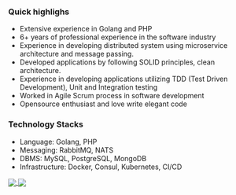 ### Quick highlighs
- Extensive experience in Golang and PHP
- 6+ years of professional experience in the software industry
- Experience in developing distributed system using microservice architecture and message passing.
- Developed applications by following SOLID principles, clean architecture.
- Experience in developing applications utilizing TDD (Test Driven Development), Unit and Integration testing 
- Worked in Agile Scrum process in software development
- Opensource enthusiast and love write elegant code

### Technology Stacks
- Language: Golang, PHP
- Messaging: RabbitMQ, NATS
- DBMS: MySQL, PostgreSQL, MongoDB
- Infrastructure: Docker, Consul, Kubernetes, CI/CD

<a href="https://github.com/thedevsaddam">
  <img align="center" src="https://github-readme-stats.vercel.app/api?username=thedevsaddam&theme=dark&show_icons=true&count_private=true&hide=contribs&line_height=40" />
</a>
<a href="https://github.com/thedevsaddam">
  <img align="center" src="https://github-readme-stats.vercel.app/api/top-langs/?username=thedevsaddam&theme=dark&langs_count=8&hide=javascript,html,css,erlang" />
</a>
<a herf="https://visitor-badge.glitch.me/badge?page_id=https://github.com/thedevsaddam"></a>
